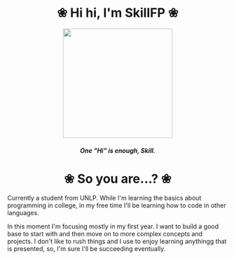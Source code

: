 <h1 
align="center">❀ Hi hi, I'm SkillFP ❀
</h1>
<p align="center">
  <image src="https://c.tenor.com/WOvSeiH_qNoAAAAM/love-heart.gif" height="250px">
</p>
<h5 align="center">
One "Hi" is enough, Skill.
</h5>
<h1 align="center">
❀ So you are...? ❀
</h1>
<p>
Currently a student from UNLP. While I'm learning the basics about programming in college, in my free time I'll be learning how to code in other languages.
</p>
<p>
In this moment I'm focusing mostly in my first year. I want to build a good base to start with and then move on to more complex concepts and projects. I don't like to rush things and I use to enjoy learning anythingg that is presented, so, I'm sure I'll be succeeding eventually.
</p>
